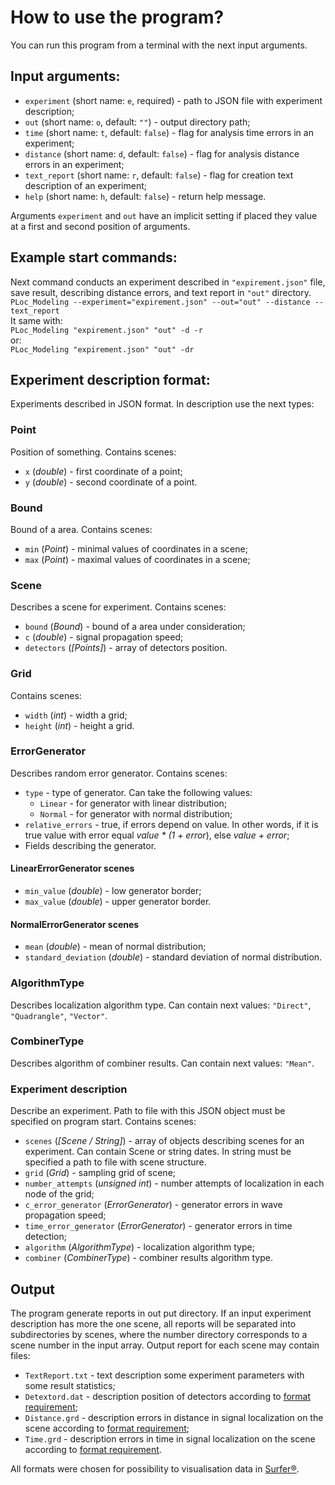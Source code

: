 # How to use the program?
You can run this program from a terminal with the next input arguments.
## Input arguments:
* `experiment` (short name: `e`, required) - path to JSON file with experiment description;
* `out` (short name: `o`, default: `""`) - output directory path;
* `time` (short name: `t`, default: `false`) - flag for analysis time errors in an experiment;
* `distance` (short name: `d`, default: `false`) - flag for analysis distance errors in an experiment;
* `text_report` (short name: `r`, default: `false`) - flag for creation text description of an experiment;
* `help` (short name: `h`, default: `false`) - return help message.

Arguments `experiment` and `out` have an implicit setting if placed they value at a first and second position of arguments.
## Example start commands:  
Next command conducts an experiment described in `"expirement.json"` file, save result, describing distance errors, and text report in `"out"` directory.  
`PLoc_Modeling --experiment="expirement.json" --out="out" --distance --text_report`  
It same with:  
`PLoc_Modeling "expirement.json" "out" -d -r`  
or:  
`PLoc_Modeling "expirement.json" "out" -dr`

## Experiment description format:
Experiments described in JSON format. In description use the next types:

### Point
Position of something. Contains scenes:
* `x` (_double_) - first coordinate of a point;
* `y` (_double_) - second coordinate of a point.

### Bound
Bound of a area. Contains scenes:
* `min` (_Point_) - minimal values of coordinates in a scene;
* `max` (_Point_) - maximal values of coordinates in a scene;

### Scene
Describes a scene for experiment. Contains scenes:
* `bound` (_Bound_) - bound of a area under consideration;
* `c` (_double_) - signal propagation speed;
* `detectors` (_[Points]_) - array of detectors position.

### Grid
Contains scenes:
* `width` (_int_) - width a grid;
* `height` (_int_) - height a grid.

### ErrorGenerator
Describes random error generator. Contains scenes:
* `type` - type of generator. Can take the following values:
    * `Linear` - for generator with linear distribution;
    * `Normal` - for generator with normal distribution;
* `relative_errors` - true, if errors depend on value. In other words, if it is true value with error equal _value * (1 + error_), else _value + error_;
* Fields describing the generator.
    
#### LinearErrorGenerator scenes
* `min_value` (_double_) - low generator border;
* `max_value` (_double_) - upper generator border.

#### NormalErrorGenerator scenes
* `mean` (_double_) - mean of normal distribution;
* `standard_deviation` (_double_) - standard deviation of normal distribution.

### AlgorithmType
Describes localization algorithm type. Can contain next values: `"Direct"`, `"Quadrangle"`, `"Vector"`.

### CombinerType
Describes algorithm of combiner results. Can contain next values: `"Mean"`.

### Experiment description
Describe an experiment. Path to file with this JSON object must be specified on program start. Contains scenes:
* `scenes` (_[Scene / String]_) - array of objects describing scenes for an experiment. Can contain Scene or string dates. In string must be specified a path to file with scene structure. 
* `grid` (_Grid_) - sampling grid of scene;
* `number_attempts` (_unsigned int_) - number attempts of localization in each node of the grid;
* `c_error_generator` (_ErrorGenerator_) - generator errors in wave propagation speed;
* `time_error_generator` (_ErrorGenerator_) - generator errors in time detection;
* `algorithm` (_AlgorithmType_) - localization algorithm type;
* `combiner` (_CombinerType_) - combiner results algorithm type.

## Output
The program generate reports in out put directory. If an input experiment description has more the one scene, all reports will be separated into subdirectories by scenes, where the number directory corresponds to a scene number in the input array.
Output report for each scene may contain files:
* `TextReport.txt` - text description some experiment parameters with some result statistics;
* `Detextord.dat` - description position of detectors according to [format requirement](http://grapherhelp.goldensoftware.com/WTOPICS/TOP_ASCIIFILES.htm);
* `Distance.grd` - description errors in distance in signal localization on the scene according to [format requirement](http://grapherhelp.goldensoftware.com/subsys/ascii_grid_file_format.htm);
* `Time.grd` - description errors in time in signal localization on the scene according to [format requirement](http://grapherhelp.goldensoftware.com/subsys/ascii_grid_file_format.htm).

All formats were chosen for possibility to visualisation data in [Surfer®](https://www.goldensoftware.com/products/surfer).
